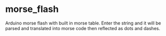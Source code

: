 # morse_flash
Arduino morse flash with built in morse table. Enter the string and it will be parsed and translated into morse code then reflected as dots and dashes.
